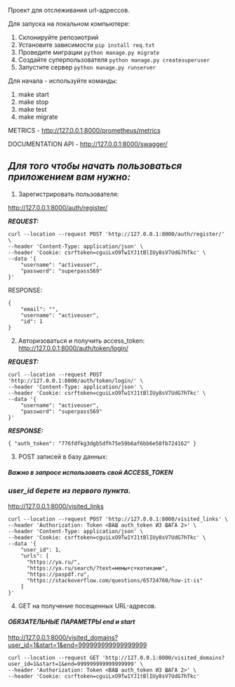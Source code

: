 Проект для отслеживания url-адрессов.

Для запуска на локальном компьютере:
1) Склонируйте репозиотрий 
2) Установите зависимости `pip install req.txt`
3) Проведите миграции `python manage.py migrate`
4) Создайте суперпользователя `python manage.py createsuperuser`
5) Запустите сервер `python manage.py runserver`

Для начала - используйте команды:
1) make start
2) make stop
3) make test
4) make migrate

METRICS - http://127.0.0.1:8000/prometheus/metrics

DOCUMENTATION API - http://127.0.0.1:8000/swagger/

## _Для того чтобы начать пользоваться приложением вам нужно:_

1) Зарегистрировать пользователя:

http://127.0.0.1:8000/auth/register/

**_REQUEST:_**

```
curl --location --request POST 'http://127.0.0.1:8000/auth/register/' \
--header 'Content-Type: application/json' \
--header 'Cookie: csrftoken=cguiLxO9Tw1YJ1tBlIUy8sV7UdG7hTkc' \
--data '{
    "username": "activeuser",
    "password": "superpass569"
}'
```
RESPONSE:

```
{
    "email": "",
    "username": "activeuser",
    "id": 1
}
```
2) Авторизоваться и получить access_token:
http://127.0.0.1:8000/auth/token/login/

**_REQUEST:_**
```
curl --location --request POST 'http://127.0.0.1:8000/auth/token/login/' \
--header 'Content-Type: application/json' \
--header 'Cookie: csrftoken=cguiLxO9Tw1YJ1tBlIUy8sV7UdG7hTkc' \
--data '{
    "username": "activeuser",
    "password": "superpass569"
}'
```
_**RESPONSE:**_

`{
    "auth_token": "776fdfkg3dgb5dfh75e59b6af6bb6e58fb724162"
}`

3) POST записей в базу данных:

#### _Важно в запросе использовать свой ACCESS_TOKEN_

### **_user_id берете из первого пункта._**

http://127.0.0.1:8000/visited_links
```
curl --location --request POST 'http://127.0.0.1:8000/visited_links' \
--header 'Authorization: Token <ВАШ auth_token ИЗ ШАГА 2>' \
--header 'Content-Type: application/json' \
--header 'Cookie: csrftoken=cguiLxO9Tw1YJ1tBlIUy8sV7UdG7hTkc' \
--data '{
    "user_id": 1,
    "urls": [
      "https://ya.ru/",
      "https://ya.ru/search/?text=мемы+с+котиками",
      "https://paspdf.ru",
      "https://stackoverflow.com/questions/65724760/how-it-is"
    ]
}'

```
4) GET на получение посещенных URL-адресов.

#### _ОБЯЗАТЕЛЬНЫЕ ПАРАМЕТРЫ end и start_

http://127.0.0.1:8000/visited_domains?user_id=1&start=1&end=999999999999999999

```
curl --location --request GET 'http://127.0.0.1:8000/visited_domains?user_id=1&start=1&end=999999999999999999' \
--header 'Authorization: Token <ВАШ auth_token ИЗ ШАГА 2>' \
--header 'Cookie: csrftoken=cguiLxO9Tw1YJ1tBlIUy8sV7UdG7hTkc'
```

